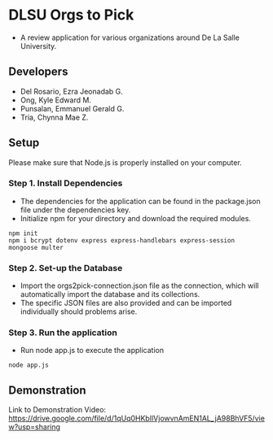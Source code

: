 
# DLSU Orgs to Pick
- A review application for various organizations around De La Salle University.

## Developers
- Del Rosario, Ezra Jeonadab G.
- Ong, Kyle Edward M.
- Punsalan, Emmanuel Gerald G.
- Tria, Chynna Mae Z.

## Setup
Please make sure that Node.js is properly installed on your computer.

### Step 1. Install Dependencies
- The dependencies for the application can be found in the package.json file under the dependencies key.
- Initialize npm for your directory and download the required modules.

```
npm init
npm i bcrypt dotenv express express-handlebars express-session mongoose multer
```
### Step 2. Set-up the Database
- Import the orgs2pick-connection.json file as the connection, which will automatically import the database and its collections.
-  The specific JSON files are also provided and can be imported individually should problems arise.
  
### Step 3. Run the application
- Run node app.js to execute the application
```
node app.js
```

## Demonstration
Link to Demonstration Video: https://drive.google.com/file/d/1qUq0HKbIlVjowvnAmEN1AL_jA98BhVF5/view?usp=sharing
